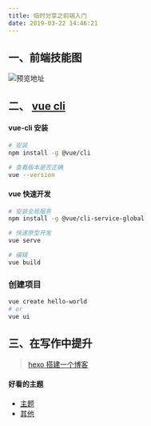```yaml
---
title: 临时分享之前端入门
date: 2019-03-22 14:46:21
---
```

## 一、前端技能图

![预览地址](https://www.luzhongkuan.cn/static/images/1fb5d4961cd353ea3729dd59db41f71b.png)

## 二、 [vue cli](https://cli.vuejs.org/zh/guide/)

#### vue-cli 安装

```bash
# 安装
npm install -g @vue/cli

# 查看版本是否正确
vue --version
```

#### vue 快速开发

```bash
# 安装全局服务
npm install -g @vue/cli-service-global

# 快速原型开发
vue serve

# 编辑
vue build
```

### 创建项目

```bash
vue create hello-world
# or
vue ui
```

## 三、在写作中提升

> [hexo 搭建一个博客](http://hexo.io)

#### 好看的主题

- [主题](https://github.com/huweihuang/hexo-theme-huweihuang.git)
- [其他](https://github.com/theme-next/hexo-theme-next.git)

  